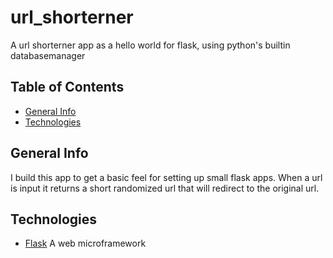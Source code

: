 # url_shorterner
A url shorterner app as a hello world for flask, using python's builtin databasemanager

## Table of Contents
* [General Info](#General-Info)
* [Technologies](#Technologies)

## General Info
I build this app to get a basic feel for setting up small flask apps. When a url is input it returns a short randomized url that will redirect to the original url. 

## Technologies
* [Flask](https://flask.palletsprojects.com/en/2.0.x/) A web microframework
